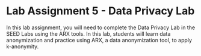 # Lab Assignment 5 - Data Privacy Lab

In this lab assignment, you will need to complete the Data Privacy Lab in the SEED Labs using the ARX tools. In this lab, students will learn data anonymization and practice using ARX, a data anonymization tool, to apply k-anonymity.
